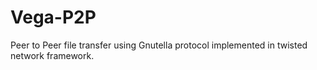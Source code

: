 # Vega-P2P
Peer to Peer file transfer using Gnutella protocol implemented in twisted network framework.
